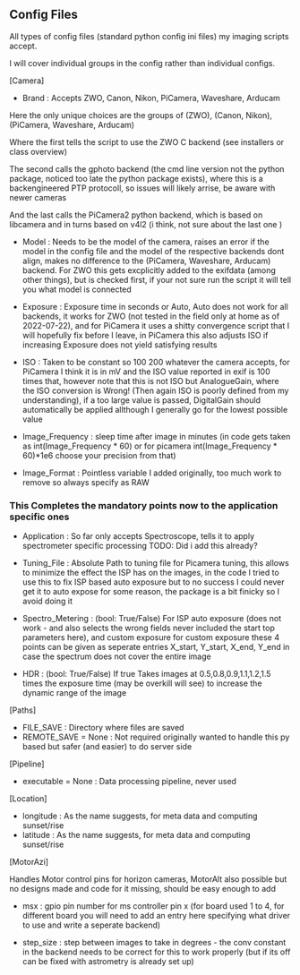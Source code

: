 ## Config Files

All types of config files (standard python config ini files) my imaging scripts accept. 

I will cover individual groups in the config rather than individual configs.

[Camera]

- Brand : Accepts ZWO, Canon, Nikon, PiCamera, Waveshare, Arducam

Here the only unique choices are the groups of (ZWO), (Canon, Nikon), (PiCamera, Waveshare, Arducam)

Where the first tells the script to use the ZWO C backend (see installers or class overview)

The second calls the gphoto backend (the cmd line version not the python package, noticed too late the python package exists), where this is a backengineered PTP protocoll, so issues will likely arrise, be aware with newer cameras

And the last calls the PiCamera2 python backend, which is based on libcamera and in turns based on v4l2 (i think, not sure about the last one ) 


- Model : Needs to be the model of the camera, raises an error if the model in the config file and the model of the respective backends dont align, makes no difference to the (PiCamera, Waveshare, Arducam) backend. For ZWO this gets excplicitly added to the exifdata (among other things), but is checked first, if your not sure run the script it will tell you what model is connected

- Exposure : Exposure time in seconds or Auto, Auto does not work for all backends, it works for ZWO (not tested in the field only at home as of 2022-07-22), and for PiCamera it uses a shitty convergence script that I will hopefully fix before I leave, in PiCamera this also adjusts ISO if increasing Exposure does not yield satisfying results

- ISO : Taken to be constant so 100 200 whatever the camera accepts, for PiCamera I think it is in mV and the ISO value reported in exif is 100 times that, however note that this is not ISO but AnalogueGain, where the ISO conversion is Wrong! (Then again ISO is poorly defined from my understanding), if a too large value is passed, DigitalGain should automatically be applied allthough I generally go for the lowest possible value

- Image_Frequency : sleep time after image in minutes (in code gets taken as int(Image_Frequency * 60) or for picamera int(Image_Frequency * 60)*1e6 choose your precision from that)

- Image_Format : Pointless variable I added originally, too much work to remove so always specify as RAW


### This Completes the mandatory points now to the application specific ones

- Application : So far only accepts Spectroscope, tells it to apply spectrometer specific processing TODO: Did i add this already?

- Tuning_File : Absolute Path to tuning file for Picamera tuning, this allows to minimize the effect the ISP has on the images, in the code I tried to use this to fix ISP based auto exposure but to no success I could never get it to auto expose for some reason, the package is a bit finicky so I avoid doing it

- Spectro_Metering : (bool: True/False)  For ISP auto exposure (does not work - and also selects the wrong fields never included the start top parameters here), and custom exposure for custom exposure these 4 points can be given as seperate entries X_start, Y_start, X_end, Y_end in case the spectrum does not cover the entire image

- HDR : (bool: True/False) If true Takes images at 0.5,0.8,0.9,1.1,1.2,1.5 times the exposure time (may be overkill will see) to increase the dynamic range of the image



[Paths]

- FILE_SAVE : Directory where files are saved
- REMOTE_SAVE = None  : Not required originally wanted to handle this py based but safer (and easier) to do server side


[Pipeline]

- executable = None : Data processing pipeline, never used



[Location]
- longitude : As the name suggests, for meta data and computing sunset/rise
- latitude   : As the name suggests, for meta data and computing sunset/rise



[MotorAzi]

Handles Motor control pins for horizon cameras, MotorAlt also possible but no designs made and code for it missing, should be easy enough to add

- msx : gpio pin number for ms controller pin x (for board used 1 to 4, for different board you will need to add an entry here specifying what driver to use and write a seperate backend)

- step_size : step between images to take in degrees - the conv constant in the backend needs to be correct for this to work properly (but if its off can be fixed with astrometry is already set up)

